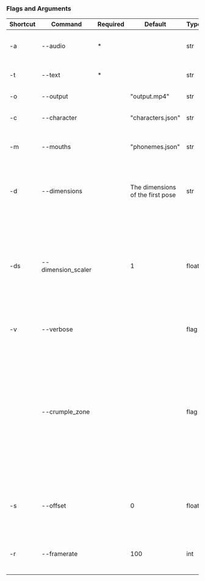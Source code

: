 ### Flags and Arguments

| Shortcut | Command            | Required | Default                          | Type  | Description                                                  |
| -------- | ------------------ | -------- | -------------------------------- | ----- | ------------------------------------------------------------ |
| -a       | --audio            | *        |                                  | str   | The path to the audio file being animated                    |
| -t       | --text             | *        |                                  | str   | The path to the script of the audio file                     |
| -o       | --output           |          | "output.mp4"                     | str   | The output of the program                                    |
| -c       | --character        |          | "characters.json"                | str   | The list of character poses                                  |
| -m       | --mouths           |          | "phonemes.json"                  | str   | The mouth pack and phonemes list                             |
| -d       | --dimensions       |          | The dimensions of the first pose | str   | The resolution of the final video. Passed in the form, "1920:1080" |
| -ds      | --dimension_scaler |          | 1                                | float | Scales the final dimensions up or down. The lower this number, the lower res the output will be, but the faster image generation is. |
| -v       | --verbose          |          |                                  | flag  | Dump process outputs to the shell                            |
|          | --crumple_zone     |          |                                  | flag  | Add 10 seconds to the end of the video of the character with their mouth shut, in the last pose they were in. Useful for exporting to a video editor while working with another framerate. |
| -s       | --offset           |          | 0                                | float | How many milliseconds to shift the video forward by relative to the audio |
| -r       | --framerate        |          | 100                              | int   | NOT CURRENTLY WORKING -framerate of the video                |
